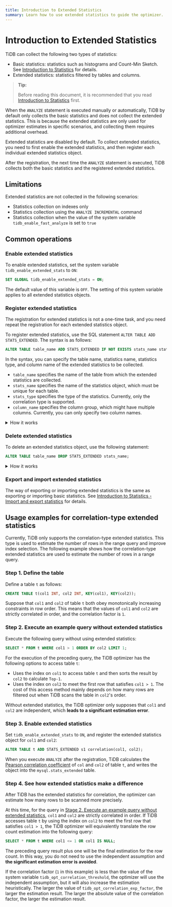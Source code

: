 ```yaml
---
title: Introduction to Extended Statistics
summary: Learn how to use extended statistics to guide the optimizer.
---
```


# Introduction to Extended Statistics

TiDB can collect the following two types of statistics:

- Basic statistics: statistics such as histograms and Count-Min Sketch. See [Introduction to Statistics](/statistics.md) for details.
- Extended statistics: statistics filtered by tables and columns.

> **Tip:**
>
> Before reading this document, it is recommended that you read [Introduction to Statistics](/statistics.md) first.

When the `ANALYZE` statement is executed manually or automatically, TiDB by default only collects the basic statistics and does not collect the extended statistics. This is because the extended statistics are only used for optimizer estimates in specific scenarios, and collecting them requires additional overhead.

Extended statistics are disabled by default. To collect extended statistics, you need to first enable the extended statistics, and then register each individual extended statistics object.

After the registration, the next time the `ANALYZE` statement is executed, TiDB collects both the basic statistics and the registered extended statistics.

## Limitations

Extended statistics are not collected in the following scenarios:

- Statistics collection on indexes only
- Statistics collection using the `ANALYZE INCREMENTAL` command
- Statistics collection when the value of the system variable `tidb_enable_fast_analyze` is set to `true`

## Common operations

### Enable extended statistics

To enable extended statistics, set the system variable `tidb_enable_extended_stats` to `ON`:

```sql
SET GLOBAL tidb_enable_extended_stats = ON;
```

The default value of this variable is `OFF`. The setting of this system variable applies to all extended statistics objects.

### Register extended statistics

The registration for extended statistics is not a one-time task, and you need repeat the registration for each extended statistics object.

To register extended statistics, use the SQL statement `ALTER TABLE ADD STATS_EXTENDED`. The syntax is as follows:

```sql
ALTER TABLE table_name ADD STATS_EXTENDED IF NOT EXISTS stats_name stats_type(column_name, column_name...);
```

In the syntax, you can specify the table name, statistics name, statistics type, and column name of the extended statistics to be collected.

- `table_name` specifies the name of the table from which the extended statistics are collected.
- `stats_name` specifies the name of the statistics object, which must be unique for each table.
- `stats_type` specifies the type of the statistics. Currently, only the correlation type is supported.
- `column_name` specifies the column group, which might have multiple columns. Currently, you can only specify two column names.

<details>
<summary> How it works</summary>

To improve access performance, each TiDB node maintains a cache in the system table `mysql.stats_extended` for extended statistics. After you register the extended statistics, the next time the `ANALYZE` statement is executed, TiDB will collect the extended statistics if the system table `mysql.stats_extended` has the corresponding objects.

Each row in the `mysql.stats_extended` table has a `version` column. Once a row is updated, the value of `version` is increased. In this way, TiDB loads the table into memory incrementally, instead of fully.

TiDB loads `mysql.stats_extended` periodically to ensure that the cache is kept the same as the data in the table.

> **Warning:**
>
> It is **NOT RECOMMENDED** to directly operate on the `mysql.stats_extended` system table. Otherwise, inconsistent caches occur on different TiDB nodes.
>
> If you have mistakenly operated on the table, you can execute the following statement on each TiDB node. Then the current cache will be cleared and the `mysql.stats_extended` table will be fully reloaded:
>
> ```sql
> ADMIN RELOAD STATS_EXTENDED;
> ```

</details>

### Delete extended statistics

To delete an extended statistics object, use the following statement:

```sql
ALTER TABLE table_name DROP STATS_EXTENDED stats_name;
```

<details>
<summary>How it works</summary>

After you execute the statement, TiDB marks the value of the corresponding object in `mysql.stats_extended`'s column `status` to `2`, instead of deleting the object directly.

Other TiDB nodes will read this change and delete the object in their memory cache. The background garbage collection will delete the object eventually.

> **Warning:**
>
> It is **NOT RECOMMENDED** to directly operate on the `mysql.stats_extended` system table. Otherwise, inconsistent caches occur on different TiDB nodes.
>
> If you have mistakenly operated on the table, you can use the following statement on each TiDB node. Then the current cache will be cleared and the `mysql.stats_extended` table will be fully reloaded:
>
> ```sql
> ADMIN RELOAD STATS_EXTENDED;
> ```

</details>

### Export and import extended statistics

The way of exporting or importing extended statistics is the same as exporting or importing basic statistics. See [Introduction to Statistics - Import and export statistics](/statistics.md#import-and-export-statistics) for details.

## Usage examples for correlation-type extended statistics

Currently, TiDB only supports the correlation-type extended statistics. This type is used to estimate the number of rows in the range query and improve index selection. The following example shows how the correlation-type extended statistics are used to estimate the number of rows in a range query.

### Step 1. Define the table

Define a table `t` as follows:

```sql
CREATE TABLE t(col1 INT, col2 INT, KEY(col1), KEY(col2));
```

Suppose that `col1` and `col2` of table `t` both obey monotonically increasing constraints in row order. This means that the values of `col1` and `col2` are strictly correlated in order, and the correlation factor is `1`.

### Step 2. Execute an example query without extended statistics

Execute the following query without using extended statistics:

```sql
SELECT * FROM t WHERE col1 > 1 ORDER BY col2 LIMIT 1;
```

For the execution of the preceding query, the TiDB optimizer has the following options to access table `t`:

- Uses the index on `col1` to access table `t` and then sorts the result by `col2` to calculate `Top-1`.
- Uses the index on `col2` to meet the first row that satisfies `col1 > 1`. The cost of this access method mainly depends on how many rows are filtered out when TiDB scans the table in `col2`'s order.

Without extended statistics, the TiDB optimizer only supposes that `col1` and `col2` are independent, which **leads to a significant estimation error**.

### Step 3. Enable extended statistics

Set `tidb_enable_extended_stats` to `ON`, and register the extended statistics object for `col1` and `col2`:

```sql
ALTER TABLE t ADD STATS_EXTENDED s1 correlation(col1, col2);
```

When you execute `ANALYZE` after the registration, TiDB calculates the [Pearson correlation coefficient](https://en.wikipedia.org/wiki/Pearson_correlation_coefficient) of `col` and `col2` of table `t`, and writes the object into the `mysql.stats_extended` table.

### Step 4. See how extended statistics make a difference

After TiDB has the extended statistics for correlation, the optimizer can estimate how many rows to be scanned more precisely.

At this time, for the query in [Stage 2. Execute an example query without extended statistics](#step-2-execute-an-example-query-without-extended-statistics), `col1` and `col2` are strictly correlated in order. If TiDB accesses table `t` by using the index on `col2` to meet the first row that satisfies `col1 > 1`, the TiDB optimizer will equivalently translate the row count estimation into the following query:

```sql
SELECT * FROM t WHERE col1 <= 1 OR col1 IS NULL;
```

The preceding query result plus one will be the final estimation for the row count. In this way, you do not need to use the independent assumption and **the significant estimation error is avoided**.

If the correlation factor (`1` in this example) is less than the value of the system variable `tidb_opt_correlation_threshold`, the optimizer will use the independent assumption, but it will also increase the estimation heuristically. The larger the value of `tidb_opt_correlation_exp_factor`, the larger the estimation result. The larger the absolute value of the correlation factor, the larger the estimation result.

